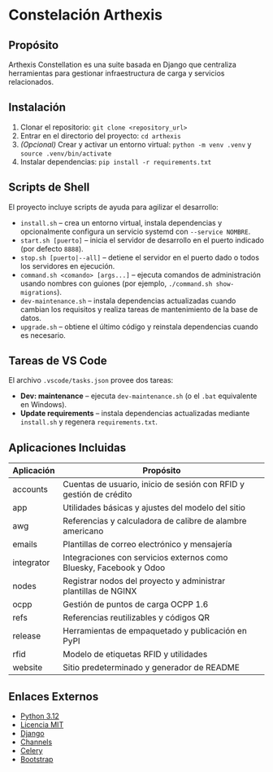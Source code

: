 # Constelación Arthexis

## Propósito
Arthexis Constellation es una suite basada en Django que centraliza herramientas para gestionar infraestructura de carga y servicios relacionados.

## Instalación
1. Clonar el repositorio: `git clone <repository_url>`
2. Entrar en el directorio del proyecto: `cd arthexis`
3. *(Opcional)* Crear y activar un entorno virtual: `python -m venv .venv` y `source .venv/bin/activate`
4. Instalar dependencias: `pip install -r requirements.txt`

## Scripts de Shell
El proyecto incluye scripts de ayuda para agilizar el desarrollo:
- `install.sh` – crea un entorno virtual, instala dependencias y opcionalmente configura un servicio systemd con `--service NOMBRE`.
- `start.sh [puerto]` – inicia el servidor de desarrollo en el puerto indicado (por defecto `8888`).
- `stop.sh [puerto|--all]` – detiene el servidor en el puerto dado o todos los servidores en ejecución.
- `command.sh <comando> [args...]` – ejecuta comandos de administración usando nombres con guiones (por ejemplo, `./command.sh show-migrations`).
- `dev-maintenance.sh` – instala dependencias actualizadas cuando cambian los requisitos y realiza tareas de mantenimiento de la base de datos.
- `upgrade.sh` – obtiene el último código y reinstala dependencias cuando es necesario.

## Tareas de VS Code
El archivo `.vscode/tasks.json` provee dos tareas:

- **Dev: maintenance** – ejecuta `dev-maintenance.sh` (o el `.bat` equivalente en Windows).
- **Update requirements** – instala dependencias actualizadas mediante `install.sh` y regenera `requirements.txt`.

## Aplicaciones Incluidas
| Aplicación | Propósito |
| --- | --- |
| accounts | Cuentas de usuario, inicio de sesión con RFID y gestión de crédito |
| app | Utilidades básicas y ajustes del modelo del sitio |
| awg | Referencias y calculadora de calibre de alambre americano |
| emails | Plantillas de correo electrónico y mensajería |
| integrator | Integraciones con servicios externos como Bluesky, Facebook y Odoo |
| nodes | Registrar nodos del proyecto y administrar plantillas de NGINX |
| ocpp | Gestión de puntos de carga OCPP 1.6 |
| refs | Referencias reutilizables y códigos QR |
| release | Herramientas de empaquetado y publicación en PyPI |
| rfid | Modelo de etiquetas RFID y utilidades |
| website | Sitio predeterminado y generador de README |

## Enlaces Externos
- [Python 3.12](https://www.python.org/downloads/release/python-31210/)
- [Licencia MIT](LICENSE)
- [Django](https://www.djangoproject.com/)
- [Channels](https://channels.readthedocs.io/)
- [Celery](https://docs.celeryq.dev/)
- [Bootstrap](https://getbootstrap.com/)
